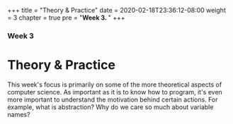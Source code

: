 +++
title = "Theory & Practice"
date = 2020-02-18T23:36:12-08:00
weight = 3
chapter = true
pre = "<b>Week 3. </b>"
+++

### Week 3

# Theory & Practice

This week's focus is primarily on some of the more theoretical aspects of computer science. As important as it is to know how to program, it's even more important to understand the motivation behind certain actions. For example, what is abstraction? Why do we care so much about variable names?